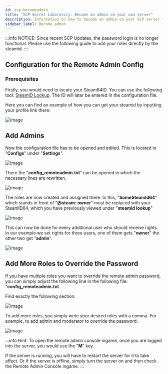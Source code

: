 ```yaml
---
id: scp-becomeadmin
title: "SCP Secret Laboratory: Become an admin on your own server"
description: Information on how to become an admin on your SCP server from ZAP-Hosting.com - ZAP-Hosting.com documentation
sidebar_label: Become admin
---
```


:::info
NOTICE: Since recent SCP Updates, the password login is no longer functional. Please use the following guide to add your roles directly by the steamid. 
:::

## Configuration for the Remote Admin Config

### Prerequisites

Firstly, you would need to locate your Steam64ID.
You can use the following tool: [SteamID Lookup](https://steamid.io/lookup).
The ID will later be entered in the configuration file.

Here you can find an example of how you can get your steamid by inputting your profile link there:

![image](https://user-images.githubusercontent.com/26007280/189888449-eda43870-464c-416e-b3ae-b373b71cc6a0.png)

## Add Admins

Now the configuration file has to be opened and edited.
This is located in "**Configs**" under "**Settings**".

![image](https://user-images.githubusercontent.com/17176877/220733319-e8b81ed6-e9be-449a-a587-0f8ea8064333.png)

There the "**config_remoteadmin.txt**" can be opened in which the necessary lines are rewritten.

![image](https://user-images.githubusercontent.com/17176877/220733567-ae418389-f538-4d54-83eb-f52e5d09ac87.png)

The roles are now created and assigned there.
In this, "**SomeSteamId64**" which stands in front of "**@steam: owner**" must be replaced with your SteamID64, which you have previously viewed under "**steamid lookup**"

![image](https://user-images.githubusercontent.com/13604413/159181591-fe0fb375-db67-45a6-8790-1a497e81c69b.png)

This can now be done for every additional user who should receive rights.
In our example we set rights for three users, one of them gets "**owner**" the other two get "**admin**".

![image](https://user-images.githubusercontent.com/13604413/159181666-fd68aac0-2c42-470c-b0c2-b1448d67a2cd.png)

## Add More Roles to Override the Password

If you have multiple roles you want to override the remote admin password, you can simply adjust the following line in the following file:
"**config_remoteadmin.txt**

Find exactly the following section: 

![image](https://user-images.githubusercontent.com/26007280/189888482-6a066272-bf6d-4741-a73b-447d020015e8.png)

To add more roles, you simply write your desired roles with a comma.
For example, to add admin and moderator to override the password:

![image](https://user-images.githubusercontent.com/26007280/189888498-75842a1c-848b-4169-a468-270a32edccf9.png)

:::info
Hint: To open the remote admin console ingame, once you are logged into the server, you would use the "**M**" key. 


If the server is running, you will have to restart the server for it to take affect. Or if the server is offline, simply turn the server on and then check the Remote Admin Console ingame.
:::
